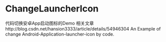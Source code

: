 # ChangeLauncherIcon
代码切换安卓App启动图标的Demo
相关文章http://blog.csdn.net/hansion3333/article/details/54946304
An Example of change Android-Application-launcher-icon by code.
